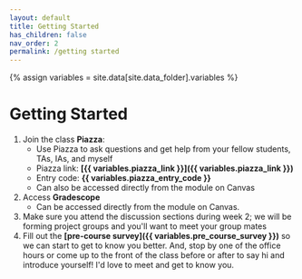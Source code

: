 ```yaml
---
layout: default
title: Getting Started
has_children: false
nav_order: 2
permalink: /getting started
---
```


{% assign variables = site.data[site.data_folder].variables %}
# Getting Started

1. Join the class **Piazza**:
   - Use Piazza to ask questions and get help from your fellow students, TAs, IAs, and myself
   - Piazza link:  **[{{ variables.piazza_link }}]({{ variables.piazza_link }})**
   - Entry code:  **{{ variables.piazza_entry_code }}**
   - Can also be accessed directly from the module on Canvas
2. Access **Gradescope**
   -  Can be accessed directly from the module on Canvas. 
3. Make sure you attend the discussion sections during week 2; we will be forming project groups and you'll want to meet your group mates
4. Fill out the **[pre-course survey]({{ variables.pre_course_survey }})** so we can start to get to know you better. And, stop by one of the office hours or come up to the front of the class before or after to say hi and introduce yourself! I'd love to meet and get to know you.
